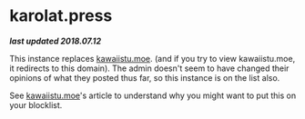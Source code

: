 # karolat.press

***last updated 2018.07.12***

This instance replaces [kawaiistu.moe](../kawaiistu_moe/kawaiistu_moe.md). (and if you try to view kawaiistu.moe, it redirects to this domain). The admin doesn't seem to have changed their opinions of what they posted thus far, so this instance is on the list also.

See [kawaiistu.moe](../kawaiistu_moe/kawaiistu_moe.md)'s article to understand why you might want to put this on your blocklist.